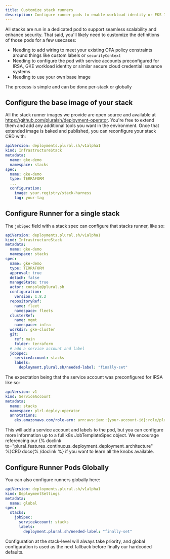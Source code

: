 ```yaml
---
title: Customize stack runners
description: Configure runner pods to enable workload identity or EKS IRSA
---
```


All stacks are run in a dedicated pod to support seamless scalability and enhance security.  That said, you'll likely need to customize the definitions of those pods for a few usecases:

* Needing to add wiring to meet your existing OPA policy constraints around things like custom labels or `securityContext`
* Needing to configure the pod with service accounts preconfigured for IRSA, GKE workload identity or similar secure cloud credential issuance systems
* Needing to use your own base image

The process is simple and can be done per-stack or globally

## Configure the base image of your stack

All the stack runner images we provide are open source and available at https://github.com/pluralsh/deployment-operator.  You're free to extend them and add any additional tools you want in the environment.  Once that extended image is baked and published, you can reconfigure your stack CRD with:


```yaml
apiVersion: deployments.plural.sh/v1alpha1
kind: InfrastructureStack
metadata:
  name: gke-demo
  namespace: stacks
spec:
  name: gke-demo
  type: TERRAFORM
  ...
  configuration:
    image: your.registry/stack-harness
    tag: your-tag
```

## Configure Runner for a single stack

The `jobSpec` field with a stack spec can configure that stacks runner, like so:

```yaml
apiVersion: deployments.plural.sh/v1alpha1
kind: InfrastructureStack
metadata:
  name: gke-demo
  namespace: stacks
spec:
  name: gke-demo
  type: TERRAFORM
  approval: true
  detach: false
  manageState: true
  actor: console@plural.sh
  configuration:
    version: 1.8.2
  repositoryRef:
    name: fleet
    namespace: fleets
  clusterRef:
    name: mgmt
    namespace: infra
  workdir: gke-cluster
  git:
    ref: main
    folder: terraform
  # add a service account and label
  jobSpec:
    serviceAccount: stacks
    labels:
      deployment.plural.sh/needed-label: "finally-set"
```

The expectation being that the service account was preconfigured for IRSA like so:

```yaml
apiVersion: v1
kind: ServiceAccount
metadata:
  name: stacks
  namespace: plrl-deploy-operator
  annotations:
    eks.amazonaws.com/role-arn: arn:aws:iam::{your-account-id}:role/plrl-stacks
```

This will add a service account and labels to the pod, but you can configure more information up to a full k8s JobTemplateSpec object.  We encourage referencing our {% doclink to="plural_features_continuous_deployment_deployment_architecture" %}CRD docs{% /doclink %} if you want to learn all the knobs available.

## Configure Runner Pods Globally

You can also configure runners globally here:

```yaml
apiVersion: deployments.plural.sh/v1alpha1
kind: DeploymentSettings
metadata:
  name: global
spec:
  stacks:
    jobSpec:
      serviceAccount: stacks
      labels:
        deployment.plural.sh/needed-label: "finally-set"
```

Configuration at the stack-level will always take priority, and global configuration is used as the next fallback before finally our hardcoded defaults.
